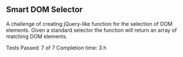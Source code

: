 ## Smart DOM Selector

A challenge of creating jQuery-like function for the selection of DOM elements. Given a standard selector the function will return an array of matching DOM elements.

Tests Passed: 7 of 7
Completion time: 3 h
